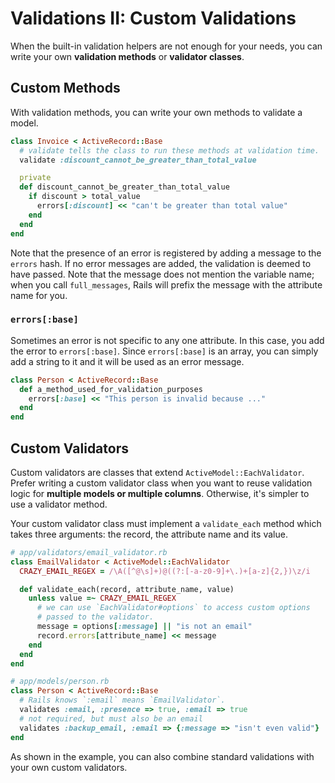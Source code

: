 # Validations II: Custom Validations

When the built-in validation helpers are not enough for your needs,
you can write your own **validation methods** or **validator
classes**.

## Custom Methods

With validation methods, you can write your own methods to validate a
model.

```ruby
class Invoice < ActiveRecord::Base
  # validate tells the class to run these methods at validation time.
  validate :discount_cannot_be_greater_than_total_value

  private
  def discount_cannot_be_greater_than_total_value
    if discount > total_value
      errors[:discount] << "can't be greater than total value"
    end
  end
end
```

Note that the presence of an error is registered by adding a message
to the `errors` hash. If no error messages are added, the validation
is deemed to have passed. Note that the message does not mention the
variable name; when you call `full_messages`, Rails will prefix the
message with the attribute name for you.

### `errors[:base]`

Sometimes an error is not specific to any one attribute. In this case,
you add the error to `errors[:base]`. Since `errors[:base]` is an
array, you can simply add a string to it and it will be used as an
error message.

```ruby
class Person < ActiveRecord::Base
  def a_method_used_for_validation_purposes
    errors[:base] << "This person is invalid because ..."
  end
end
```

## Custom Validators

Custom validators are classes that extend
`ActiveModel::EachValidator`. Prefer writing a custom validator class
when you want to reuse validation logic for **multiple models or
multiple columns**. Otherwise, it's simpler to use a validator method.

Your custom validator class must implement a `validate_each` method
which takes three arguments: the record, the attribute name and its
value.

```ruby
# app/validators/email_validator.rb
class EmailValidator < ActiveModel::EachValidator
  CRAZY_EMAIL_REGEX = /\A([^@\s]+)@((?:[-a-z0-9]+\.)+[a-z]{2,})\z/i

  def validate_each(record, attribute_name, value)
    unless value =~ CRAZY_EMAIL_REGEX
      # we can use `EachValidator#options` to access custom options
      # passed to the validator.
      message = options[:message] || "is not an email"
      record.errors[attribute_name] << message
    end
  end
end

# app/models/person.rb
class Person < ActiveRecord::Base
  # Rails knows `:email` means `EmailValidator`.
  validates :email, :presence => true, :email => true
  # not required, but must also be an email
  validates :backup_email, :email => {:message => "isn't even valid"}
end
```

As shown in the example, you can also combine standard validations
with your own custom validators.
